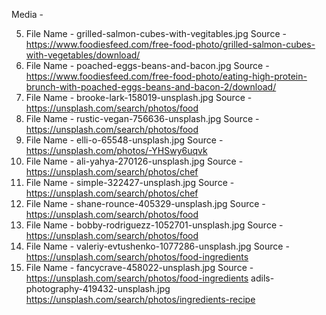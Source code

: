 
Media - 

5) File Name - grilled-salmon-cubes-with-vegitables.jpg  Source - https://www.foodiesfeed.com/free-food-photo/grilled-salmon-cubes-with-vegetables/download/
6) File Name - poached-eggs-beans-and-bacon.jpg  Source - https://www.foodiesfeed.com/free-food-photo/eating-high-protein-brunch-with-poached-eggs-beans-and-bacon-2/download/
7) File Name - brooke-lark-158019-unsplash.jpg Source - https://unsplash.com/search/photos/food
7) File Name - rustic-vegan-756636-unsplash.jpg Source - https://unsplash.com/search/photos/food
8) File Name - elli-o-65548-unsplash.jpg Source - https://unsplash.com/photos/-YHSwy6uqvk
8) File Name - ali-yahya-270126-unsplash.jpg Source - https://unsplash.com/search/photos/chef
8) File Name - simple-322427-unsplash.jpg Source - https://unsplash.com/search/photos/chef
8) File Name - shane-rounce-405329-unsplash.jpg Source - https://unsplash.com/search/photos/food
8) File Name - bobby-rodriguezz-1052701-unsplash.jpg Source - https://unsplash.com/search/photos/food
8) File Name - valeriy-evtushenko-1077286-unsplash.jpg Source - https://unsplash.com/search/photos/food-ingredients
8) File Name - fancycrave-458022-unsplash.jpg Source - https://unsplash.com/search/photos/food-ingredients
adils-photography-419432-unsplash.jpg https://unsplash.com/search/photos/ingredients-recipe